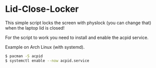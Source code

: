 # Lid-Close-Locker

This simple script locks the screen with physlock (you can change that) when the laptop lid is closed!


For the script to work you need to install and enable the acpid service.

Example on Arch Linux (with systemd).
```bash
$ pacman -S acpid
$ systemctl enable --now acpid.service
```

